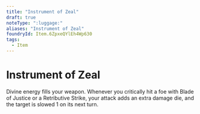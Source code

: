 ```yaml
---
title: "Instrument of Zeal"
draft: true
noteType: ":luggage:"
aliases: "Instrument of Zeal"
foundryId: Item.6ZpxeQYlEh4Wp630
tags:
  - Item
---
```


# Instrument of Zeal

Divine energy fills your weapon. Whenever you critically hit a foe with Blade of Justice or a Retributive Strike, your attack adds an extra damage die, and the target is slowed 1 on its next turn.
